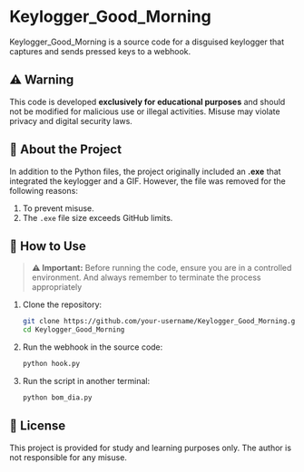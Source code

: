 # Keylogger_Good_Morning

Keylogger_Good_Morning is a source code for a disguised keylogger that captures and sends pressed keys to a webhook.

## ⚠️ Warning
This code is developed **exclusively for educational purposes** and should not be modified for malicious use or illegal activities. Misuse may violate privacy and digital security laws.

## 📌 About the Project
In addition to the Python files, the project originally included an **.exe** that integrated the keylogger and a GIF. However, the file was removed for the following reasons:
1. To prevent misuse.
2. The `.exe` file size exceeds GitHub limits.

## 🚀 How to Use
> **⚠️ Important:** Before running the code, ensure you are in a controlled environment. And always remember to terminate the process appropriately

1. Clone the repository:
   ```sh
   git clone https://github.com/your-username/Keylogger_Good_Morning.git
   cd Keylogger_Good_Morning
   ```
3. Run the webhook in the source code:
   ```sh
   python hook.py
   ```
4. Run the script in another terminal:
   ```sh
   python bom_dia.py
   ```

## 📝 License
This project is provided for study and learning purposes only. The author is not responsible for any misuse.

